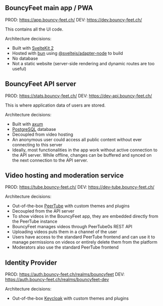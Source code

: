 ## BouncyFeet main app / PWA

PROD: https://app.bouncy-feet.ch/
DEV: https://dev.bouncy-feet.ch/

This contains all the UI code.

Architecture decisions:

- Built with [SvelteKit 2](https://sveltekit.io/blog/sveltekit-2)
- Hosted with [bun](https://bun.com/) using [@sveltejs/adapter-node](https://www.npmjs.com/package/@sveltejs/adapter-node) to build
- No database
- Not a static website (server-side rendering and dynamic routes are too useful)


## BouncyFeet API server

PROD: https://stats.bouncy-feet.ch/
DEV: https://dev-api.bouncy-feet.ch/

This is where application data of users are stored.

Architecture decisions:

- Built with [axum](https://github.com/tokio-rs/axum)
- [PostgreSQL](https://www.postgresql.org/) database
- Decoupled from video hosting
- An anonymous user could access all public content without ever connecting to this server
- Ideally, most functionalities in the app work without active connection to the API server. While offline, changes can be buffered and synced on the next connection to the API server.


## Video hosting and moderation service

PROD: https://tube.bouncy-feet.ch/
DEV: https://dev-tube.bouncy-feet.ch/

Architecture decisions:

- Out-of-the-box [PeerTube](https://github.com/Chocobozzz/PeerTube) with custom themes and plugins
- Decoupled from the API server
- To show videos in the BouncyFeet app, they are embedded directly from the PeerTube instance
- BouncyFeet manages videos through PeerTube0s REST API
- Uploading videos puts them in a channel of the user
- Users have access to the standard PeerTube frontend and can use it to manage permissions on videos or entirely delete them from the platform
- Moderators also use the standard PeerTube frontend


## Identity Provider

PROD: https://auth.bouncy-feet.ch/realms/bouncyfeet
DEV: https://auth.bouncy-feet.ch/realms/bouncyfeet-dev

Architecture decisions:

- Out-of-the-box [Keycloak](https://www.keycloak.org/) with custom themes and plugins